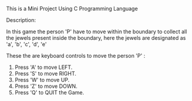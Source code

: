 This is a Mini Project Using C Programming Language

Description:

In this game the person 'P' have to move within the boundary to collect all the jewels present inside the boundary, here the jewels are designated as 'a', 'b', 'c', 'd', 'e'

These the are keyboard controls to move the person 'P' :

   1. Press 'A' to move LEFT.
   2. Press 'S' to move RIGHT.
   3. Press 'W' to move UP.
   4. Press 'Z' to move DOWN.
   5. Press 'Q' to QUIT the Game.

